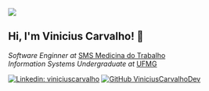 <img src="![image](https://user-images.githubusercontent.com/51410946/115579685-c7771480-a29c-11eb-8907-6e699dfc103d.png)">
<h2> Hi, I'm Vinicius Carvalho! 👋</h2>
<p><em>Software Enginner at </em><a href="https://www.smsdotrabalho.com.br/">SMS Medicina do Trabalho</a></br>
  <em>Information Systems Undergraduate at</em> <a href="https://ufmg.br/">UFMG</a> 
</p>

[![Linkedin: viniciuscarvalho](https://img.shields.io/badge/-ViniciusCarvalho-blue?style=flat-square&logo=Linkedin&logoColor=white&link=https://www.linkedin.com/in/vinicius-carvalho-developer/)](https://www.linkedin.com/in/thaianebraga/)
[![GitHub ViniciusCarvalhoDev](https://img.shields.io/github/followers/ViniciusCarvalhoDev?label=follow&style=social)](https://github.com/ViniciusCarvalhoDev)


<!--
**ViniciusCarvalhoDev/ViniciusCarvalhoDev** is a ✨ _special_ ✨ repository because its `README.md` (this file) appears on your GitHub profile.

Here are some ideas to get you started:

- 🔭 I’m currently working on ...
- 🌱 I’m currently learning ...
- 👯 I’m looking to collaborate on ...
- 🤔 I’m looking for help with ...
- 💬 Ask me about ...
- 📫 How to reach me: ...
- 😄 Pronouns: ...
- ⚡ Fun fact: ...
-->
